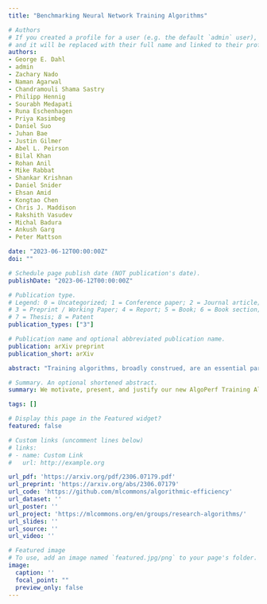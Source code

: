 ```yaml
---
title: "Benchmarking Neural Network Training Algorithms"

# Authors
# If you created a profile for a user (e.g. the default `admin` user), write the username (folder name) here 
# and it will be replaced with their full name and linked to their profile.
authors:
- George E. Dahl
- admin
- Zachary Nado
- Naman Agarwal
- Chandramouli Shama Sastry
- Philipp Hennig
- Sourabh Medapati
- Runa Eschenhagen
- Priya Kasimbeg
- Daniel Suo
- Juhan Bae
- Justin Gilmer
- Abel L. Peirson
- Bilal Khan
- Rohan Anil
- Mike Rabbat
- Shankar Krishnan
- Daniel Snider
- Ehsan Amid
- Kongtao Chen
- Chris J. Maddison
- Rakshith Vasudev
- Michal Badura
- Ankush Garg
- Peter Mattson

date: "2023-06-12T00:00:00Z"
doi: ""

# Schedule page publish date (NOT publication's date).
publishDate: "2023-06-12T00:00:00Z"

# Publication type.
# Legend: 0 = Uncategorized; 1 = Conference paper; 2 = Journal article;
# 3 = Preprint / Working Paper; 4 = Report; 5 = Book; 6 = Book section;
# 7 = Thesis; 8 = Patent
publication_types: ["3"]

# Publication name and optional abbreviated publication name.
publication: arXiv preprint
publication_short: arXiv

abstract: "Training algorithms, broadly construed, are an essential part of every deep learning pipeline. Training algorithm improvements that speed up training across a wide variety of workloads (e.g., better update rules, tuning protocols, learning rate schedules, or data selection schemes) could save time, save computational resources, and lead to better, more accurate, models. Unfortunately, as a community, we are currently unable to reliably identify training algorithm improvements, or even determine the state-of-the-art training algorithm. In this work, using concrete experiments, we argue that real progress in speeding up training requires new benchmarks that resolve three basic challenges faced by empirical comparisons of training algorithms: (1) how to decide when training is complete and precisely measure training time, (2) how to handle the sensitivity of measurements to exact workload details, and (3) how to fairly compare algorithms that require hyperparameter tuning. In order to address these challenges, we introduce a new, competitive, time-to-result benchmark using multiple workloads running on fixed hardware, the AlgoPerf: Training Algorithms benchmark. Our benchmark includes a set of workload variants that make it possible to detect benchmark submissions that are more robust to workload changes than current widely-used methods. Finally, we evaluate baseline submissions constructed using various optimizers that represent current practice, as well as other optimizers that have recently received attention in the literature. These baseline results collectively demonstrate the feasibility of our benchmark, show that non-trivial gaps between methods exist, and set a provisional state-of-the-art for future benchmark submissions to try and surpass."

# Summary. An optional shortened abstract.
summary: We motivate, present, and justify our new AlgoPerf Training Algorithms benchmark.

tags: []

# Display this page in the Featured widget?
featured: false

# Custom links (uncomment lines below)
# links:
# - name: Custom Link
#   url: http://example.org

url_pdf: 'https://arxiv.org/pdf/2306.07179.pdf'
url_preprint: 'https://arxiv.org/abs/2306.07179'
url_code: 'https://github.com/mlcommons/algorithmic-efficiency'
url_dataset: ''
url_poster: ''
url_project: 'https://mlcommons.org/en/groups/research-algorithms/'
url_slides: ''
url_source: ''
url_video: ''

# Featured image
# To use, add an image named `featured.jpg/png` to your page's folder. 
image:
  caption: ''
  focal_point: ""
  preview_only: false
---
```

